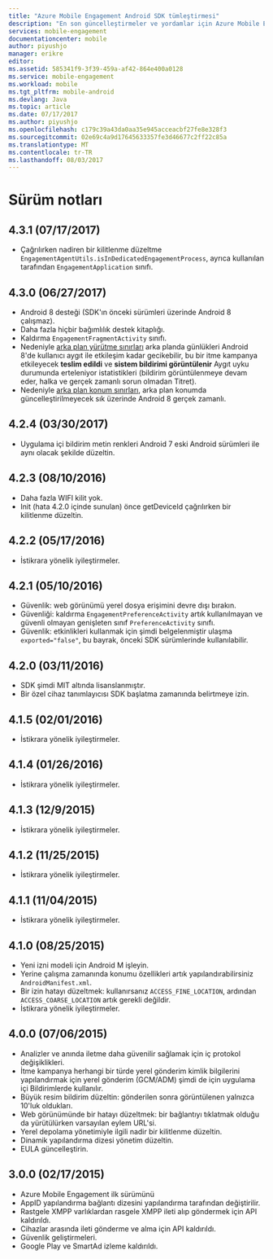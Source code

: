 ```yaml
---
title: "Azure Mobile Engagement Android SDK tümleştirmesi"
description: "En son güncelleştirmeler ve yordamlar için Azure Mobile Engagement Android SDK"
services: mobile-engagement
documentationcenter: mobile
author: piyushjo
manager: erikre
editor: 
ms.assetid: 585341f9-3f39-459a-af42-864e400a0128
ms.service: mobile-engagement
ms.workload: mobile
ms.tgt_pltfrm: mobile-android
ms.devlang: Java
ms.topic: article
ms.date: 07/17/2017
ms.author: piyushjo
ms.openlocfilehash: c179c39a43da0aa35e945acceacbf27fe8e328f3
ms.sourcegitcommit: 02e69c4a9d17645633357fe3d46677c2ff22c85a
ms.translationtype: MT
ms.contentlocale: tr-TR
ms.lasthandoff: 08/03/2017
---
```

# <a name="release-notes"></a>Sürüm notları

## <a name="431-07172017"></a>4.3.1 (07/17/2017)
* Çağrılırken nadiren bir kilitlenme düzeltme `EngagementAgentUtils.isInDedicatedEngagementProcess`, ayrıca kullanılan tarafından `EngagementApplication` sınıfı.

## <a name="430-06272017"></a>4.3.0 (06/27/2017)
* Android 8 desteği (SDK'ın önceki sürümleri üzerinde Android 8 çalışmaz).
* Daha fazla hiçbir bağımlılık destek kitaplığı.
* Kaldırma `EngagementFragmentActivity` sınıfı.
* Nedeniyle [arka plan yürütme sınırları](https://developer.android.com/preview/features/background.html) arka planda günlükleri Android 8'de kullanıcı aygıt ile etkileşim kadar gecikebilir, bu bir itme kampanya etkileyecek **teslim edildi** ve **sistem bildirimi görüntülenir** Aygıt uyku durumunda erteleniyor istatistikleri (bildirim görüntülenmeye devam eder, halka ve gerçek zamanlı sorun olmadan Titret).
* Nedeniyle [arka plan konum sınırları](https://developer.android.com/preview/features/background-location-limits.html), arka plan konumda güncelleştirilmeyecek sık üzerinde Android 8 gerçek zamanlı.

## <a name="424-03302017"></a>4.2.4 (03/30/2017)
* Uygulama içi bildirim metin renkleri Android 7 eski Android sürümleri ile aynı olacak şekilde düzeltin.

## <a name="423-08102016"></a>4.2.3 (08/10/2016)
* Daha fazla WIFI kilit yok.
* Init (hata 4.2.0 içinde sunulan) önce getDeviceId çağrılırken bir kilitlenme düzeltin.

## <a name="422-05172016"></a>4.2.2 (05/17/2016)
* İstikrara yönelik iyileştirmeler.

## <a name="421-05102016"></a>4.2.1 (05/10/2016)
* Güvenlik: web görünümü yerel dosya erişimini devre dışı bırakın.
* Güvenliği: kaldırma `EngagementPreferenceActivity` artık kullanılmayan ve güvenli olmayan genişleten sınıf `PreferenceActivity` sınıfı.
* Güvenlik: etkinlikleri kullanmak için şimdi belgelenmiştir ulaşma `exported="false"`, bu bayrak, önceki SDK sürümlerinde kullanılabilir.

## <a name="420-03112016"></a>4.2.0 (03/11/2016)
* SDK şimdi MIT altında lisanslanmıştır.
* Bir özel cihaz tanımlayıcısı SDK başlatma zamanında belirtmeye izin.

## <a name="415-02012016"></a>4.1.5 (02/01/2016)
* İstikrara yönelik iyileştirmeler.

## <a name="414-01262016"></a>4.1.4 (01/26/2016)
* İstikrara yönelik iyileştirmeler.

## <a name="413-1292015"></a>4.1.3 (12/9/2015)
* İstikrara yönelik iyileştirmeler.

## <a name="412-11252015"></a>4.1.2 (11/25/2015)
* İstikrara yönelik iyileştirmeler.

## <a name="411-11042015"></a>4.1.1 (11/04/2015)
* İstikrara yönelik iyileştirmeler.

## <a name="410-08252015"></a>4.1.0 (08/25/2015)
* Yeni izni modeli için Android M işleyin.
* Yerine çalışma zamanında konumu özellikleri artık yapılandırabilirsiniz `AndroidManifest.xml`.
* Bir izin hatayı düzeltmek: kullanırsanız `ACCESS_FINE_LOCATION`, ardından `ACCESS_COARSE_LOCATION` artık gerekli değildir.
* İstikrara yönelik iyileştirmeler.

## <a name="400-07062015"></a>4.0.0 (07/06/2015)
* Analizler ve anında iletme daha güvenilir sağlamak için iç protokol değişiklikleri.
* İtme kampanya herhangi bir türde yerel gönderim kimlik bilgilerini yapılandırmak için yerel gönderim (GCM/ADM) şimdi de için uygulama içi Bildirimlerde kullanılır.
* Büyük resim bildirim düzeltin: gönderilen sonra görüntülenen yalnızca 10'luk oldukları.
* Web görünümünde bir hatayı düzeltmek: bir bağlantıyı tıklatmak olduğu da yürütülürken varsayılan eylem URL'si.
* Yerel depolama yönetimiyle ilgili nadir bir kilitlenme düzeltin.
* Dinamik yapılandırma dizesi yönetim düzeltin.
* EULA güncelleştirin.

## <a name="300-02172015"></a>3.0.0 (02/17/2015)
* Azure Mobile Engagement ilk sürümünü
* AppID yapılandırma bağlantı dizesini yapılandırma tarafından değiştirilir.
* Rastgele XMPP varlıklardan rasgele XMPP ileti alıp göndermek için API kaldırıldı.
* Cihazlar arasında ileti gönderme ve alma için API kaldırıldı.
* Güvenlik geliştirmeleri.
* Google Play ve SmartAd izleme kaldırıldı.

